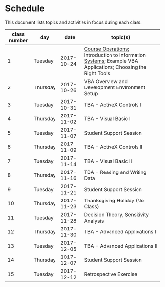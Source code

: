 # Schedule

This document lists topics and activities in focus during each class.

class number | day | date | topic(s)
--- | --- | --- | ---
1 | Tuesday | 2017-10-24 | [Course Operations](/README.md); [Introduction to Information Systems](/notes/information-systems/overview.md); Example VBA Applications; Choosing the Right Tools
2 | Thursday | 2017-10-26 | VBA Overview and Development Environment Setup
3 | Tuesday | 2017-10-31| TBA - ActiveX Controls I
4 | Thursday | 2017-11-02 | TBA - Visual Basic I
5 | Tuesday | 2017-11-07 | Student Support Session
6 | Thursday | 2017-11-09 | TBA - ActiveX Controls II
7 | Tuesday | 2017-11-14 | TBA - Visual Basic II
8 | Thursday | 2017-11-16 | TBA - Reading and Writing Data
9 | Tuesday | 2017-11-21 | Student Support Session
10 | Thursday | 2017-11-23 | Thanksgiving Holiday (No Class)
11 | Tuesday | 2017-11-28 | Decision Theory, Sensitivity Analysis
12 | Thursday | 2017-11-30 | TBA - Advanced Applications I
13 | Tuesday | 2017-12-05 | TBA - Advanced Applications II
14 | Thursday | 2017-12-07 | Student Support Session
15 | Tuesday | 2017-12-12 | Retrospective Exercise
